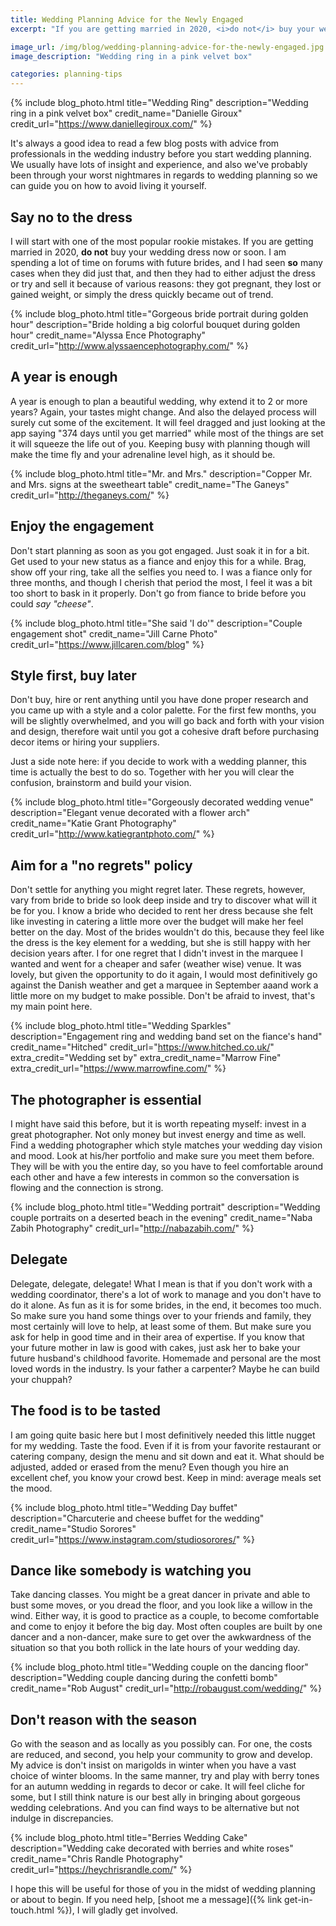```yaml
---
title: Wedding Planning Advice for the Newly Engaged
excerpt: "If you are getting married in 2020, <i>do not</i> buy your wedding dress now or soon"

image_url: /img/blog/wedding-planning-advice-for-the-newly-engaged.jpg
image_description: "Wedding ring in a pink velvet box"

categories: planning-tips
---
```


{% include blog_photo.html
title="Wedding Ring"
description="Wedding ring in a pink velvet box"
credit_name="Danielle Giroux"
credit_url="https://www.daniellegiroux.com/"
%}

It's always a good idea to read a few blog posts with advice from professionals in the wedding industry before you start wedding planning.
We usually have lots of insight and experience, and also we've probably been through your worst nightmares in regards to wedding planning so we can guide you on how to avoid living it yourself.

## Say no to the dress

I will start with one of the most popular rookie mistakes.
If you are getting married in 2020, **do not** buy your wedding dress now or soon.
I am spending a lot of time on forums with future brides, and I had seen **so** many cases when they did just that, and then they had to either adjust the dress or try and sell it because of various reasons: they got pregnant, they lost or gained weight, or simply the dress quickly became out of trend.

{% include blog_photo.html
title="Gorgeous bride portrait during golden hour"
description="Bride holding a big colorful bouquet during golden hour"
credit_name="Alyssa Ence Photography"
credit_url="http://www.alyssaencephotography.com/"
%}

## A year is enough

A year is enough to plan a beautiful wedding, why extend it to 2 or more years?
Again, your tastes might change.
And also the delayed process will surely cut some of the excitement.
It will feel dragged and just looking at the app saying "374 days until you get married" while most of the things are set it will squeeze the life out of you.
Keeping busy with planning though will make the time fly and your adrenaline level high, as it should be. 

{% include blog_photo.html
title="Mr. and Mrs."
description="Copper Mr. and Mrs. signs at the sweetheart table"
credit_name="The Ganeys"
credit_url="http://theganeys.com/"
%}

## Enjoy the engagement

Don't start planning as soon as you got engaged.
Just soak it in for a bit.
Get used to your new status as a fiance and enjoy this for a while.
Brag, show off your ring, take all the selfies you need to.
I was a fiance only for three months, and though I cherish that period the most, I feel it was a bit too short to bask in it properly.
Don't go from fiance to bride before you could *say "cheese"*.

{% include blog_photo.html
title="She said 'I do'"
description="Couple engagement shot"
credit_name="Jill Carne Photo"
credit_url="https://www.jillcaren.com/blog"
%}

## Style first, buy later

Don't buy, hire or rent anything until you have done proper research and you came up with a style and a color palette.
For the first few months, you will be slightly overwhelmed, and you will go back and forth with your vision and design, therefore wait until you got a cohesive draft before purchasing decor items or hiring your suppliers.

Just a side note here: if you decide to work with a wedding planner, this time is actually the best to do so.
Together with her you will clear the confusion, brainstorm and build your vision. 

{% include blog_photo.html
title="Gorgeously decorated wedding venue"
description="Elegant venue decorated with a flower arch"
credit_name="Katie Grant Photography"
credit_url="http://www.katiegrantphoto.com/"
%}

## Aim for a "no regrets" policy

Don't settle for anything you might regret later.
These regrets, however, vary from bride to bride so look deep inside and try to discover what will it be for you.
I know a bride who decided to rent her dress because she felt like investing in catering a little more over the budget will make her feel better on the day.
Most of the brides wouldn't do this, because they feel like the dress is the key element for a wedding, but she is still happy with her decision years after.
I for one regret that I didn't invest in the marquee I wanted and went for a cheaper and safer (weather wise) venue.
It was lovely, but given the opportunity to do it again, I would most definitively go against the Danish weather and get a marquee in September aaand work a little more on my budget to make possible.
Don't be afraid to invest, that's my main point here. 

{% include blog_photo.html
title="Wedding Sparkles"
description="Engagement ring and wedding band set on the fiance's hand"
credit_name="Hitched"
credit_url="https://www.hitched.co.uk/"
extra_credit="Wedding set by"
extra_credit_name="Marrow Fine"
extra_credit_url="https://www.marrowfine.com/"
%}

## The photographer is essential

I might have said this before, but it is worth repeating myself: invest in a great photographer.
Not only money but invest energy and time as well.
Find a wedding photographer which style matches your wedding day vision and mood.
Look at his/her portfolio and make sure you meet them before.
They will be with you the entire day, so you have to feel comfortable around each other and have a few interests in common so the conversation is flowing and the connection is strong.

{% include blog_photo.html
title="Wedding portrait"
description="Wedding couple portraits on a deserted beach in the evening"
credit_name="Naba Zabih Photography"
credit_url="http://nabazabih.com/"
%}

## Delegate

Delegate, delegate, delegate!
What I mean is that if you don't work with a wedding coordinator, there's a lot of work to manage and you don't have to do it alone.
As fun as it is for some brides, in the end, it becomes too much.
So make sure you hand some things over to your friends and family, they most certainly will love to help, at least some of them.
But make sure you ask for help in good time and in their area of expertise.
If you know that your future mother in law is good with cakes, just ask her to bake your future husband's childhood favorite.
Homemade and personal are the most loved words in the industry.
Is your father a carpenter? Maybe he can build your chuppah?

## The food is to be tasted

I am going quite basic here but I most definitively needed this little nugget for my wedding.
Taste the food.
Even if it is from your favorite restaurant or catering company, design the menu and sit down and eat it.
What should be adjusted, added or erased from the menu? Even though you hire an excellent chef, you know your crowd best.
Keep in mind: average meals set the mood. 

{% include blog_photo.html
title="Wedding Day buffet"
description="Charcuterie and cheese buffet for the wedding"
credit_name="Studio Sorores"
credit_url="https://www.instagram.com/studiosorores/"
%}

## Dance like somebody is watching you

Take dancing classes.
You might be a great dancer in private and able to bust some moves, or you dread the floor, and you look like a willow in the wind.
Either way, it is good to practice as a couple, to become comfortable and come to enjoy it before the big day.
Most often couples are built by one dancer and a non-dancer, make sure to get over the awkwardness of the situation so that you both rollick in the late hours of your wedding day.

{% include blog_photo.html
title="Wedding couple on the dancing floor"
description="Wedding couple dancing during the confetti bomb"
credit_name="Rob August"
credit_url="http://robaugust.com/wedding/"
%}

## Don't reason with the season

Go with the season and as locally as you possibly can.
For one, the costs are reduced, and second, you help your community to grow and develop.
My advice is don't insist on marigolds in winter when you have a vast choice of winter blooms.
In the same manner, try and play with berry tones for an autumn wedding in regards to decor or cake.
It will feel cliche for some, but I still think nature is our best ally in bringing about gorgeous wedding celebrations.
And you can find ways to be alternative but not indulge in discrepancies.

{% include blog_photo.html
title="Berries Wedding Cake"
description="Wedding cake decorated with berries and white roses"
credit_name="Chris Randle Photography"
credit_url="https://heychrisrandle.com/"
%}

I hope this will be useful for those of you in the midst of wedding planning or about to begin.
If you need help, [shoot me a message]({% link get-in-touch.html %}), I will gladly get involved.
